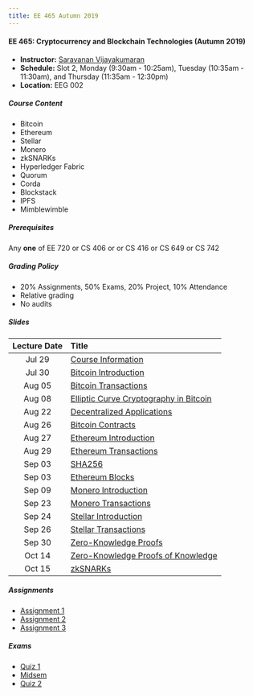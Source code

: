 ```yaml
---
title: EE 465 Autumn 2019
---
```


#### EE 465: Cryptocurrency and Blockchain Technologies (Autumn 2019)
  - **Instructor:** [Saravanan Vijayakumaran](http://www.ee.iitb.ac.in/~sarva)
  - **Schedule:** Slot 2, Monday (9:30am - 10:25am), Tuesday (10:35am - 11:30am), and Thursday (11:35am - 12:30pm) 
  - **Location:** EEG 002

##### Course Content
  - Bitcoin
  - Ethereum
  - Stellar
  - Monero
  - zkSNARKs
  - Hyperledger Fabric
  - Quorum
  - Corda
  - Blockstack
  - IPFS
  - Mimblewimble

##### Prerequisites

Any **one** of EE 720 or CS 406 or or CS 416 or CS 649 or CS 742

##### Grading Policy
  - 20% Assignments, 50% Exams, 20% Project, 10% Attendance
  - Relative grading
  - No audits

##### Slides

| Lecture Date    | Title |
|:-------:|:----- |
| Jul 29  | [Course Information](./2019/slides/CourseInfo.pdf) |
| Jul 30  | [Bitcoin Introduction](./2019/slides/BitcoinIntroduction.pdf) |
| Aug 05  | [Bitcoin Transactions](./2019/slides/BitcoinTransactions.pdf) |
| Aug 08  | [Elliptic Curve Cryptography in Bitcoin](./2019/slides/BitcoinECC.pdf) |
| Aug 22  | [Decentralized Applications](./2019/slides/DecentralizedApplications.pdf) |
| Aug 26  | [Bitcoin Contracts](./2019/slides/BitcoinContracts.pdf) |
| Aug 27  | [Ethereum Introduction](./2019/slides/EthereumIntroduction.pdf) |
| Aug 29  | [Ethereum Transactions](./2019/slides/EthereumTransactions.pdf) |
| Sep 03  | [SHA256](./2019/slides/SHA256.pdf) |
| Sep 03  | [Ethereum Blocks](./2019/slides/EthereumBlocks.pdf) |
| Sep 09  | [Monero Introduction](./2019/slides/MoneroIntroduction.pdf) |
| Sep 23  | [Monero Transactions](./2019/slides/MoneroTransactions.pdf) |
| Sep 24  | [Stellar Introduction](./2019/slides/StellarIntroduction.pdf) |
| Sep 26  | [Stellar Transactions](./2019/slides/StellarTransactions.pdf) |
| Sep 30  | [Zero-Knowledge Proofs](./2019/slides/ZeroKnowledgeProofs.pdf) |
| Oct 14  | [Zero-Knowledge Proofs of Knowledge](./2019/slides/ZKProofsOfKnowledge.pdf) |
| Oct 15  | [zkSNARKs](./2019/slides/zkSNARKs.pdf) |

##### Assignments

  - [Assignment 1](./2019/assignments/assignment1.pdf)
  - [Assignment 2](./2019/assignments/assignment2.pdf)
  - [Assignment 3](./2019/assignments/assignment3.pdf)

##### Exams
  - [Quiz 1](./2019/exams/quiz1.pdf)
  - [Midsem](./2019/exams/midsem.pdf)
  - [Quiz 2](./2019/exams/quiz2.pdf)
